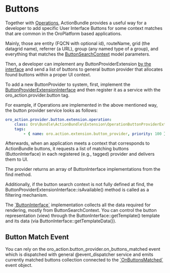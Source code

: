 <a id="bundle-docs-platform-action-bundle-buttons"></a>

# Buttons

Together with [Operations](index.md#bundle-docs-platform-action-bundle-operations), ActionBundle provides a useful way for a developer to add specific User Interface Buttons for some context matches that are common in the OroPlatform based applications.

Mainly, those are entity (FQCN with optional id), routeName, grid (the datagrid name), referrer (a URL), group (any named type of a group), and everything that matches the <a href="https://github.com/oroinc/platform/tree/4.2/src/Oro/Bundle/ActionBundle/Button/ButtonSearchContext.php" target="_blank">ButtonSearchContext</a> model parameters.

Then, a developer can implement any ButtonProviderExtension <a href="https://github.com/oroinc/platform/tree/4.2/src/Oro/Bundle/ActionBundle/Extension/ButtonProviderExtensionInterface.php" target="_blank">by the interface</a> and send a list of buttons to general button provider that allocates found buttons within a proper UI context.

To add a new ButtonProvider to system, first, implement the <a href="https://github.com/oroinc/platform/tree/4.2/src/Oro/Bundle/ActionBundle/Extension/ButtonProviderExtensionInterface.php" target="_blank">ButtonProviderExtensionInterface</a> and then register it as a service with the oro_action.provider.button tag.

For example, if Operations are implemented in the above mentioned way, the button provider service looks as follows:

```yaml
oro_action.provider.button.extension.operation:
    class: Oro\Bundle\ActionBundle\Extension\OperationButtonProviderExtension
    tags:
        - { name: oro.action.extension.button_provider, priority: 100 } #<- register/inject extension via tag
```

Afterwards, when an application meets a context that corresponds to ActionBundle buttons, it requests a list of matching buttons (ButtonInterface) in each registered (e.g., tagged) provider and delivers them to UI.

The provider returns an array of ButtonInterface implementations from the find method.

Additionally, if the button search context is not fully defined at find, the ButtonProviderExtensionInterface::isAvailable() method is called as a filtering mechanism.

The <a href="https://github.com/oroinc/platform/tree/4.2/src/Oro/Bundle/ActionBundle/Button/ButtonInterface.php" target="_blank">\`ButtonInterface\`</a> implementation collects all the data required for rendering, mostly from ButtonSearchContext.
You can control the button representation (view) through the ButtonInterface::getTemplate() template and its data (via ButtonInterface::getTemplateData()).

## Button Match Event

You can rely on the oro_action.button_provider.on_buttons_matched event which is dispatched with general @event_dispatcher service and emits currently matched buttons collection connected to the <a href="https://github.com/oroinc/platform/tree/4.2/src/Oro/Bundle/ActionBundle/Provider/Event/OnButtonsMatched.php" target="_blank">\`OnButtonsMatched\`</a> event object.

<!-- Frontend -->

